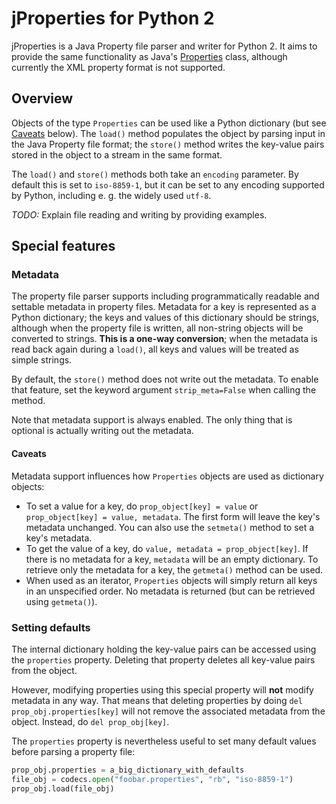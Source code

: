 # jProperties for Python 2

jProperties is a Java Property file parser and writer for Python 2. It aims to provide the same functionality
as Java's [Properties](http://docs.oracle.com/javase/7/docs/api/java/util/Properties.html) class, although currently
the XML property format is not supported.

## Overview

Objects of the type `Properties` can be used like a Python dictionary (but see [Caveats](#caveats) below).
The `load()` method populates the object by parsing input in the Java Property file format; the `store()`
method writes the key-value pairs stored in the object to a stream in the same format.

The `load()` and `store()` methods both take an `encoding` parameter. By default this is set to `iso-8859-1`, but it
can be set to any encoding supported by Python, including e. g. the widely used `utf-8`.

_TODO:_ Explain file reading and writing by providing examples.

## Special features

### Metadata

The property file parser supports including programmatically readable and settable metadata in property files.
Metadata for a key is represented as a Python dictionary; the keys and values of this dictionary should be strings,
although when the property file is written, all non-string objects will be converted to strings. **This is a
one-way conversion**; when the metadata is read back again during a `load()`, all keys and values will be treated
as simple strings.

By default, the `store()` method does not write out the metadata. To enable that feature, set the keyword argument
`strip_meta=False` when calling the method.

Note that metadata support is always enabled. The only thing that is optional is actually writing out the metadata.

#### Caveats

Metadata support influences how `Properties` objects are used as dictionary objects:
- To set a value for a key, do `prop_object[key] = value` or `prop_object[key] = value, metadata`. The first form
  will leave the key's metadata unchanged. You can also use the `setmeta()` method to set a key's metadata.
- To get the value of a key, do `value, metadata = prop_object[key]`. If there is no metadata for a key,
  `metadata` will be an empty dictionary. To retrieve only the metadata for a key, the `getmeta()` method can be used.
- When used as an iterator, `Properties` objects will simply return all keys in an unspecified order. No metadata is
  returned (but can be retrieved using `getmeta()`).

### Setting defaults

The internal dictionary holding the key-value pairs can be accessed using the `properties` property. Deleting that
property deletes all key-value pairs from the object.

However, modifying properties using this special property will **not** modify metadata in any way. That means that
deleting properties by doing `del prop_obj.properties[key]` will not remove the associated metadata from the object.
Instead, do `del prop_obj[key]`.

The `properties` property is nevertheless useful to set many default values before parsing a property file:
```python
prop_obj.properties = a_big_dictionary_with_defaults
file_obj = codecs.open("foobar.properties", "rb", "iso-8859-1")
prop_obj.load(file_obj)
```

